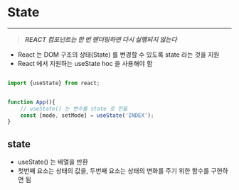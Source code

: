 # State

---

> ***REACT 컴포넌트는 한 번 랜더링하면 다시 실행되지 않는다***

* React 는 DOM 구조의 상태(State) 를 변경할 수 있도록 state 라는 것을 지원
* React 에서 지원하는 useState hoc 을 사용해야 함

```TypeScript

import {useState} from react;


function App(){
    // useState() 는 변수를 state 로 만듦
    const [mode, setMode] = useState('INDEX');
}
```

## state

* useState() 는 배열을 반환
* 첫번째 요소는 상태의 값을, 두번째 요소는 상태의 변화를 주기 위한 함수를 구현하면 됨
